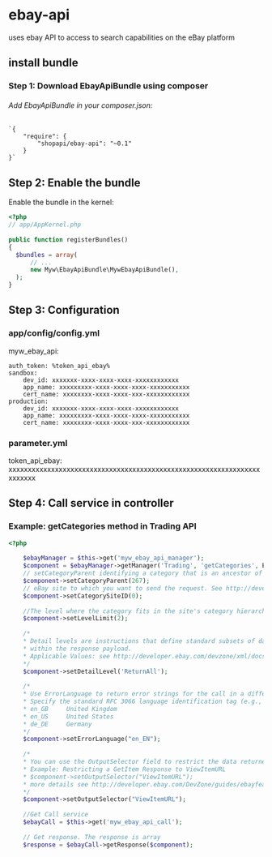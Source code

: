 # ebay-api
uses ebay API to access to search capabilities on the eBay platform

## install bundle
### Step 1: Download EbayApiBundle using composer

###### Add EbayApiBundle in your composer.json:

    `{
        "require": {
            "shopapi/ebay-api": "~0.1"
        }
    }`
## Step 2: Enable the bundle
Enable the bundle in the kernel:
  
``` php
<?php
// app/AppKernel.php
  
public function registerBundles()
{
  $bundles = array(
      // ...
      new Myw\EbayApiBundle\MywEbayApiBundle(),
  );
}
```

## Step 3: Configuration
### app/config/config.yml
myw_ebay_api:

    auth_token: %token_api_ebay%
    sandbox:
        dev_id: xxxxxxx-xxxx-xxxx-xxxx-xxxxxxxxxxxx
        app_name: xxxxxxxxx-xxxx-xxxx-xxxx-xxxxxxxxxxx
        cert_name: xxxxxxxx-xxxx-xxxx-xxx-xxxxxxxxxxxx
    production:
        dev_id: xxxxxxx-xxxx-xxxx-xxxx-xxxxxxxxxxxx
        app_name: xxxxxxxxx-xxxx-xxxx-xxxx-xxxxxxxxxxx
        cert_name: xxxxxxxx-xxxx-xxxx-xxx-xxxxxxxxxxxx

### parameter.yml

token_api_ebay: xxxxxxxxxxxxxxxxxxxxxxxxxxxxxxxxxxxxxxxxxxxxxxxxxxxxxxxxxxxxxxxxxxxxxxxx

## Step 4: Call service in controller
### Example: getCategories method in Trading API
``` php
<?php
  
    $ebayManager = $this->get('myw_ebay_api_manager');
    $component = $ebayManager->getManager('Trading', 'getCategories', EbayApiManager::MODE_SANDBOX);
    // setCategoryParent identifying a category that is an ancestor of the category indicated in CategoryID. 
	$component->setCategoryParent(267);
	// eBay site to which you want to send the request. See http://developer.ebay.com/Devzone/XML/docs/Reference/ebay/types/SiteCodeType.html for a list of valid site ID values. 
	$component->setCategorySiteID(0);
	
	//The level where the category fits in the site's category hierarchy. For example, if this field has a value of 2, then the category is 2 levels below the root category.
	$component->setLevelLimit(2);
	
	/*
	* Detail levels are instructions that define standard subsets of data to return for particular data components (e.g., each Item, Transaction, or User) 
	* within the response payload.
	* Applicable Values: see http://developer.ebay.com/devzone/xml/docs/reference/ebay/types/DetailLevelCodeType.html
	*/
	$component->setDetailLevel('ReturnAll');
	
	/*
	* Use ErrorLanguage to return error strings for the call in a different language from the language commonly associated with the site that the requesting user is registered with. 
	* Specify the standard RFC 3066 language identification tag (e.g., en_US). 
	* en_GB 	United Kingdom
	* en_US 	United States
	* de_DE 	Germany
	*/
	$component->setErrorLanguage("en_EN");
	
	/*
	* You can use the OutputSelector field to restrict the data returned by a call.
	* Example: Restricting a GetItem Response to ViewItemURL
	* $component->setOutputSelector("ViewItemURL");
	* more details see http://developer.ebay.com/DevZone/guides/ebayfeatures/Basics/eBay-SelectingFields.html
	*/
	$component->setOutputSelector("ViewItemURL");
	
	//Get Call service
	$ebayCall = $this->get('myw_ebay_api_call');
	
	// Get response. The response is array
	$response = $ebayCall->getResponse($component);
		
```



